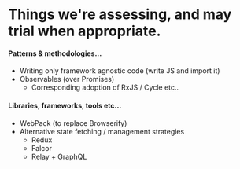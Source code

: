# Things we're assessing, and may trial when appropriate.

#### Patterns & methodologies...
- Writing only framework agnostic code (write JS and import it)
- Observables (over Promises)
    - Corresponding adoption of RxJS / Cycle etc..

#### Libraries, frameworks, tools etc...
- WebPack (to replace Browserify)
- Alternative state fetching / management strategies
    - Redux
    - Falcor
    - Relay + GraphQL
